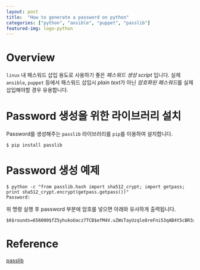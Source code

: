 ```yaml
---
layout: post
title:  "How to generate a password on python"
categories: ["python", "ansible", "puppet", "passlib"]
featured-img: logo-python
---
```



# Overview

`linux` 내 패스워드 삽입 용도로 사용하기 좋은 *패스워드 생성 script* 입니다. 
실제 `ansible`, `puppet` 등에서 패스워드 삽입시 *plain text*가 아닌 *암호화된 패스워드*를 실제 삽입해야할 경우 유용합니다. 

# Password 생성을 위한 라이브러리 설치

Password를 생성해주는 `passlib` 라이브러리를 `pip`를 이용하여 설치합니다.

```shell
$ pip install passlib
```

# Password 생성 예제

```shell
$ python -c "from passlib.hash import sha512_crypt; import getpass; print sha512_crypt.encrypt(getpass.getpass())"
Password: 
```

위 명령 실행 후 password 부분에 암호를 넣으면 아래와 유사하게 출력됩니다.

```
$6$rounds=656000$fZ5yhukoUacz7TCB$efM4V.uZWsTayUzqle8reFni53qAB4t5cBR3axfTyMlcO/ZFmxOWTYKs7TyIiQfqkrlV4FJmh6WrGiqmK6MDb1
```

# Reference 

[passlib](https://passlib.readthedocs.io/en/stable/)
